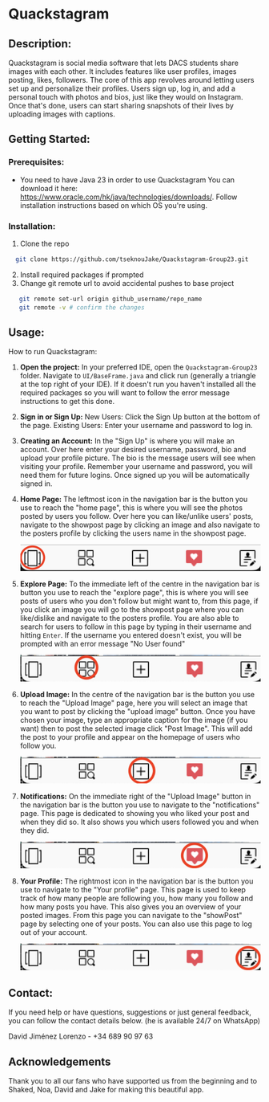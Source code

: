 # Quackstagram

## Description: 
Quackstagram is social media software that lets DACS students share images with each other.
It includes features like user profiles, images posting, likes, followers.
The core of this app revolves around letting users set up and personalize their profiles. 
Users sign up, log in, and add a personal touch with photos and bios, just like they would 
on Instagram. Once that's done, users can start sharing snapshots of their lives by uploading 
images with captions.

## Getting Started:

### Prerequisites:
* You need to have Java 23 in order to use Quackstagram
  You can download it here: https://www.oracle.com/hk/java/technologies/downloads/.
  Follow installation instructions based on which OS you're using.

### Installation:
1. Clone the repo
 ```sh
   git clone https://github.com/tseknouJake/Quackstagram-Group23.git
 ```
 2. Install required packages if prompted
 3. Change git remote url to avoid accidental pushes to base project
```sh
   git remote set-url origin github_username/repo_name
   git remote -v # confirm the changes
```


## Usage:
How to run Quackstagram:
1. **Open the project:**
In your preferred IDE, open the ```Quackstagram-Group23``` folder. Navigate to ```UI/BaseFrame.java``` and click run (generally a triangle at the top right of your IDE). If it doesn't run you haven't installed all the required packages so you will want to follow the error message instructions to get this done.

2. **Sign in or Sign Up:**
New Users: Click the Sign Up button at the bottom of the page.
Existing Users: Enter your username and password to log in.


3. **Creating an Account:**
In the "Sign Up" is where you will make an account. Over here enter your desired username, password, bio and upload your profile picture. The bio is the message users will see when visiting your profile. Remember your username and password, you will need them for future logins. Once signed up you will be automatically signed in.

4. **Home Page:**
The leftmost icon in the navigation bar is the button you use to reach the "home page", this is where you will see the photos posted by users you follow. Over here you can like/unlike users' posts, navigate to the showpost page by clicking an image and also navigate to the posters profile by clicking the users name in the showpost page.

    ![navbar][navbarHomepage]

5. **Explore Page:**
To the immediate left of the centre in the navigation bar is button you use to reach the "explore page", this is where you will see posts of users who you don't follow but might want to, from this page, if you click an image you will go to the showpost page where you can like/dislike and navigate to the posters profile. You are also able to search for users to follow in this page by typing in their username and hitting ```Enter```. If the username you entered doesn't exist, you will be prompted with an error message "No User found"

    ![explorepg][explorepg]

6. **Upload Image:**
In the centre of the navigation bar is the button you use to reach the "Upload Image" page, here you will select an image that you want to post by clicking the "upload image" button. Once you have chosen your image, type an appropriate caption for the image (if you want) then to post the selected image click "Post Image". This will add the post to your profile and appear on the homepage of users who follow you.

    ![uploadimg][uploadimg]

7. **Notifications:**
On the immediate right of the "Upload Image" button in the navigation bar is the button you use to navigate to the "notifications" page. This page is dedicated to showing you who liked your post and when they did so. It also shows you which users followed you and when they did.  

    ![notif][notif]


8. **Your Profile:**
The rightmost icon in the navigation bar is the button you use to navigate to the "Your profile" page. This page is used to keep track of how many people are following you, how many you follow and how many posts you have. This also gives you an overview of your posted images. From this page you can navigate to the "showPost" page by selecting one of your posts. You can also use this page to log out of your account.

    ![yourprof][yourprof]


## Contact:
If you need help or have questions, suggestions or just general feedback, you can follow the contact details below. (he is available 24/7 on WhatsApp)

David Jiménez Lorenzo - +34 689 90 97 63

## Acknowledgements
Thank you to all our fans who have supported us from the beginning and to Shaked, Noa, David and Jake for making this beautiful app.

<!-- Images -->
[navbarHomepage]: readmepics/navbarHomePage.png
[explorepg]: readmepics/explore.png
[uploadimg]: readmepics/upload.png
[notif]: readmepics/notif.png
[yourprof]: readmepics/yourprof.png
